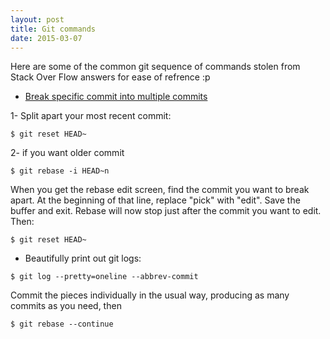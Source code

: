```yaml
---
layout: post
title: Git commands
date: 2015-03-07
---
```

Here are some of the common git sequence of commands stolen from Stack Over Flow answers for ease of refrence :p


- [Break specific commit into multiple commits](http://stackoverflow.com/questions/6217156/break-a-previous-commit-into-multiple-commits)

1- Split apart your most recent commit:

```
$ git reset HEAD~
```

2- if you want older commit

```
$ git rebase -i HEAD~n
```

When you get the rebase edit screen, find the commit you want to break apart. At the beginning of that line, replace "pick" with "edit". Save the buffer and exit. Rebase will now stop just after the commit you want to edit. Then:

```
$ git reset HEAD~
```
- Beautifully print out git logs:

```
$ git log --pretty=oneline --abbrev-commit
```



Commit the pieces individually in the usual way, producing as many commits as you need, then

```
$ git rebase --continue
```

